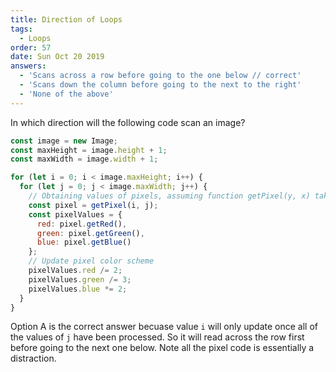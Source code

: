 ```yaml
---
title: Direction of Loops
tags:
  - Loops
order: 57
date: Sun Oct 20 2019
answers:
  - 'Scans across a row before going to the one below // correct'
  - 'Scans down the column before going to the next to the right'
  - 'None of the above'
---
```


In which direction will the following code scan an image?

```javascript
const image = new Image;
const maxHeight = image.height + 1;
const maxWidth = image.width + 1;

for (let i = 0; i < image.maxHeight; i++) {
  for (let j = 0; j < image.maxWidth; j++) {
    // Obtaining values of pixels, assuming function getPixel(y, x) takes argument y as Y-coordinate and x as X-coordinate
    const pixel = getPixel(i, j);
    const pixelValues = { 
      red: pixel.getRed(), 
      green: pixel.getGreen(), 
      blue: pixel.getBlue()
    };
    // Update pixel color scheme
    pixelValues.red /= 2;
    pixelValues.green /= 3;
    pixelValues.blue *= 2;
  }
}
```

<!-- explanation -->

Option A is the correct answer becuase value `i` will only update once all of the values of `j` have been processed.  So it will read across the row first before going to the next one below. Note all the pixel code is essentially a distraction.
